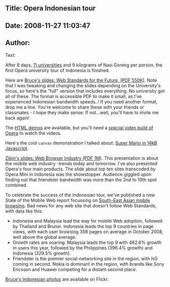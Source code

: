 Title: Opera Indonesian tour
----
Date: 2008-11-27 11:03:47
----
Author: 
----
Text:

<p>After 8 days, <a href="http://my.opera.com/universitytours/blog/index.dml/tag/indonesia">11 universities</a> and 9 kilograms of Nasi Goreng per person, the first Opera university tour of Indonesia is finished.</p>

<p>Here are <a href="http://files.myopera.com/brucelawson/blog/indonesia-Bruce.pdf">Bruce&#39;s slides: Web Standards for the Future, (PDF 550K)</a>. Note that I was tweaking and changing the slides depending on the University&#39;s focus, so here&#39;s the &quot;full&quot; version that includes everything. No university got all of these. The format is accessible <abbr>PDF</abbr> to make it small, as I&#39;ve experienced Indonesian bandwidth speeds..! If you need another format, drop me a line. You&#39;re welcome to share these with your friends or classmates - I hope they make sense. If not…well, you&#39;ll have to invite me back again!</p>

<p>The <a href="http://files.myopera.com/brucelawson/blog/opera-uk-tour.zip">HTML demos</a> are available, but you&#39;ll need a <a href="http://labs.opera.com/downloads/">special video build of Opera</a> to watch the videos.</p>

<p>Here&#39;s the cool <code>canvas</code> demonstration I talked about: <a href="http://blog.nihilogic.dk/2008/04/super-mario-in-14kb-javascript.html">Super Mario in 14kB Javascript</a>.</p>

<p><a href="http://files.myopera.com/zibin/files/Indonesia%20Tour%20presentation-zibincheah.pdf">Zibin&#39;s slides: Web Browser Industry (PDF 1M)</a>. This presentation is about the mobile web industry -trends today and tomorrow. I&#39;ve also presented Opera&#39;s four main products. The slide about top ten sites transcoded by Opera Mini in Indonesia was the showstopper. Audience giggled upon finding out that friendster bandwidth was more than the 2nd to 10th spot combined.</p>

<p>To celebrate the success of the Indonesian tour, we&#39;ve published a new State of the Mobile Web report focussing on <a href="http://www.opera.com/smw/2008/10/">South-East Asian mobile browsing</a>. Bad news for any web site that doesn&#39;t follow Web Standards, with data like this:</p>
<ul><li>Indonesia and Malaysia lead the way for mobile Web adoption, followed by Thailand and Brunei.
Indonesia leads the top 9 countries in page views, with each user browsing 358 pages on average in October 2008, well above the global average.</li>
<li>Growth rates are soaring: Malaysia leads the top 9 with 462.6% growth in users this year, followed by the Philippines (396.4% growth) and Indonesia (329.5% growth).</li>
<li>Friendster is the premier social-networking site in the region, with hi5 coming in second.
Nokia is dominant in the region, with brands like Sony Ericsson and Huawei competing for a distant second place.</li>
</ul>

<p><a href="http://www.flickr.com/photos/24374884@N08/sets/72157610078878338/">Bruce&#39;s Indonesian photos</a> are available on Flickr.</p>


